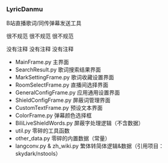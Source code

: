 ### LyricDanmu
B站直播歌词/同传弹幕发送工具

很不规范 很不规范 很不规范

没有注释 没有注释 没有注释

+ MainFrame.py 主界面
+ SearchResult.py 歌词搜索结果界面
+ MarkSettingFrame.py 歌词收藏设置界面
+ RoomSelectFrame.py 直播间选择界面
+ GeneralConfigFrame.py 应用通用设置界面
+ ShieldConfigFrame.py 屏蔽词管理界面
+ CustomTextFrame.py 预设文本界面
+ ColorFrame.py 弹幕颜色选择框
+ BiliLiveShieldWords.py 屏蔽字处理逻辑（不含数据）
+ util.py 零碎的工具函数
+ other_data.py 零碎的内置数据（常量）
+ langconv.py & zh_wiki.py 繁体转简体逻辑&数据（引用项目：skydark/nstools）
